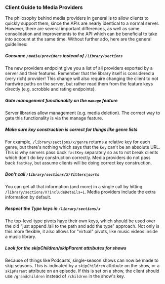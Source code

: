 ### Client Guide to Media Providers

The philosophy behind media providers in general is to allow clients to quickly support them, since the APIs are nearly identical to a normal server. However, there are several important differences, as well as some consolidation and improvements to the API which can be beneficial to take into account at the same time. Without further ado, here are the general guidelines:

##### Consume `/media/providers` instead of `/library/sections`

The new providers endpoint give you a list of all providers exported by a server and their features. Remember that the library itself is considered a (very rich) provider! This change will also require changing the client to not hardwire paths on the server, but rather read them from the feature keys directly (e.g. scrobble and rating endpoints).

##### Gate management functionality on the `manage` feature

Server libraries allow management (e.g. media deletion). The correct way to gate this functionality is via the manage feature.

##### Make sure key construction is correct for things like genre lists

For example, `/library/sections/x/genre` returns a relative key for each genre, but there's nothing which says that the `key` can't be an absolute URL. This is why servers pass back `fastKey` separately so as to not break clients which don't do key construction correctly. Media providers do not pass back `fastKey`, but assume clients will be doing correct key construction.

##### Don't call `/library/sections/X/filters|sorts`

You can get all that information (and more) in a single call by hitting `/library/sections/X?includeDetails=1`. Media providers include the extra information by default.

##### Respect the Type keys in `/library/sections/x`

The top-level type pivots have their own keys, which should be used over the old "just append /all to the path and add the type" approach. Not only is this more flexible, it also allows for "virtual" pivots, like music videos inside a music library.

##### Look for the skipChildren/skipParent attributes for shows

Because of things like Podcasts, single-season shows can now be made to skip seasons. This is indicated by a `skipChildren` attribute on the show, or a `skipParent` attribute on an episode. If this is set on a show, the client should use `/grandchildren` instead of `/children` in the show's key.

